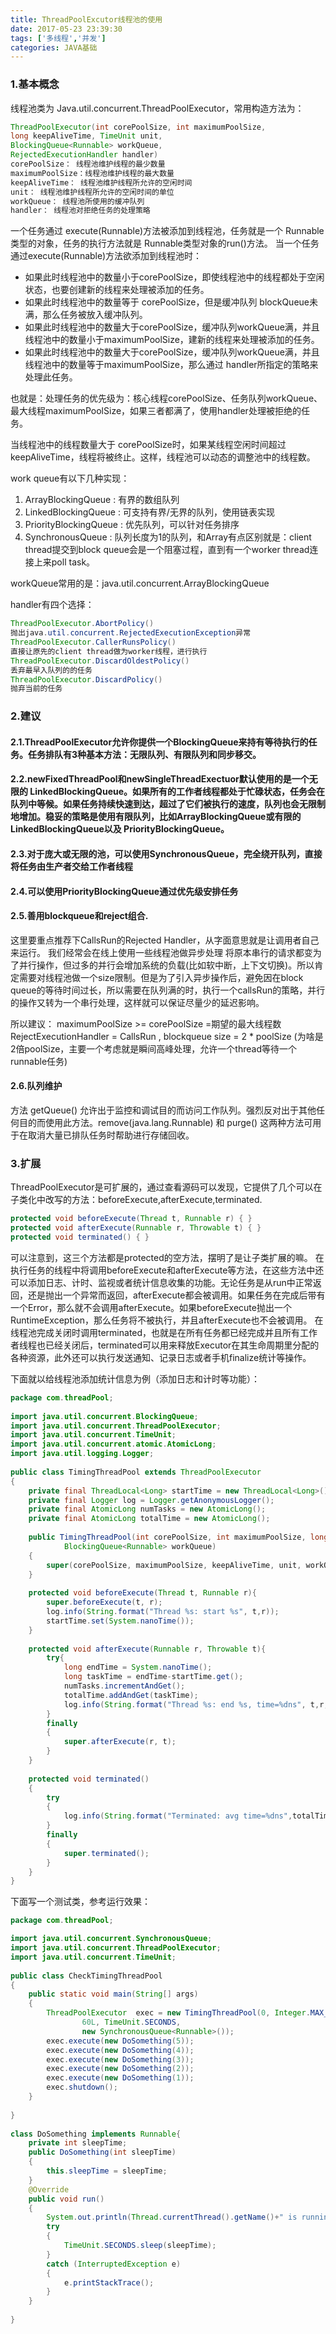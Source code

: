 ```yaml
---
title: ThreadPoolExcutor线程池的使用
date: 2017-05-23 23:39:30
tags: ['多线程','并发']
categories: JAVA基础
---
```


### 1.基本概念
线程池类为 Java.util.concurrent.ThreadPoolExecutor，常用构造方法为：
```java
ThreadPoolExecutor(int corePoolSize, int maximumPoolSize,
long keepAliveTime, TimeUnit unit,
BlockingQueue<Runnable> workQueue,
RejectedExecutionHandler handler)
corePoolSize： 线程池维护线程的最少数量
maximumPoolSize：线程池维护线程的最大数量
keepAliveTime： 线程池维护线程所允许的空闲时间
unit： 线程池维护线程所允许的空闲时间的单位
workQueue： 线程池所使用的缓冲队列
handler： 线程池对拒绝任务的处理策略
```
一个任务通过 execute(Runnable)方法被添加到线程池，任务就是一个 Runnable类型的对象，任务的执行方法就是 Runnable类型对象的run()方法。
当一个任务通过execute(Runnable)方法欲添加到线程池时：
- 如果此时线程池中的数量小于corePoolSize，即使线程池中的线程都处于空闲状态，也要创建新的线程来处理被添加的任务。
- 如果此时线程池中的数量等于 corePoolSize，但是缓冲队列 blockQueue未满，那么任务被放入缓冲队列。
- 如果此时线程池中的数量大于corePoolSize，缓冲队列workQueue满，并且线程池中的数量小于maximumPoolSize，建新的线程来处理被添加的任务。
- 如果此时线程池中的数量大于corePoolSize，缓冲队列workQueue满，并且线程池中的数量等于maximumPoolSize，那么通过 handler所指定的策略来处理此任务。

也就是：处理任务的优先级为：核心线程corePoolSize、任务队列workQueue、最大线程maximumPoolSize，如果三者都满了，使用handler处理被拒绝的任务。

当线程池中的线程数量大于 corePoolSize时，如果某线程空闲时间超过keepAliveTime，线程将被终止。这样，线程池可以动态的调整池中的线程数。

work queue有以下几种实现：
1. ArrayBlockingQueue :  有界的数组队列
2. LinkedBlockingQueue : 可支持有界/无界的队列，使用链表实现
3. PriorityBlockingQueue : 优先队列，可以针对任务排序
4. SynchronousQueue : 队列长度为1的队列，和Array有点区别就是：client thread提交到block queue会是一个阻塞过程，直到有一个worker thread连接上来poll task。

workQueue常用的是：java.util.concurrent.ArrayBlockingQueue

handler有四个选择：
```java
ThreadPoolExecutor.AbortPolicy()
抛出java.util.concurrent.RejectedExecutionException异常
ThreadPoolExecutor.CallerRunsPolicy()
直接让原先的client thread做为worker线程，进行执行
ThreadPoolExecutor.DiscardOldestPolicy()
丢弃最早入队列的的任务
ThreadPoolExecutor.DiscardPolicy()
抛弃当前的任务
```
### 2.建议
#### 2.1.ThreadPoolExecutor允许你提供一个BlockingQueue来持有等待执行的任务。任务排队有3种基本方法：无限队列、有限队列和同步移交。
#### 2.2.newFixedThreadPool和newSingleThreadExectuor默认使用的是一个无限的 LinkedBlockingQueue。如果所有的工作者线程都处于忙碌状态，任务会在队列中等候。如果任务持续快速到达，超过了它们被执行的速度，队列也会无限制地增加。稳妥的策略是使用有限队列，比如ArrayBlockingQueue或有限的LinkedBlockingQueue以及 PriorityBlockingQueue。
#### 2.3.对于庞大或无限的池，可以使用SynchronousQueue，完全绕开队列，直接将任务由生产者交给工作者线程
#### 2.4.可以使用PriorityBlockingQueue通过优先级安排任务
#### 2.5.善用blockqueue和reject组合. 
这里要重点推荐下CallsRun的Rejected Handler，从字面意思就是让调用者自己来运行。
我们经常会在线上使用一些线程池做异步处理 将原本串行的请求都变为了并行操作，但过多的并行会增加系统的负载(比如软中断，上下文切换)。所以肯定需要对线程池做一个size限制。但是为了引入异步操作后，避免因在block queue的等待时间过长，所以需要在队列满的时，执行一个callsRun的策略，并行的操作又转为一个串行处理，这样就可以保证尽量少的延迟影响。

所以建议：   maximumPoolSize >= corePoolSize =期望的最大线程数  RejectExecutionHandler = CallsRun ,  blockqueue size = 2 * poolSize (为啥是2倍poolSize，主要一个考虑就是瞬间高峰处理，允许一个thread等待一个runnable任务)

#### 2.6.队列维护
方法 getQueue() 允许出于监控和调试目的而访问工作队列。强烈反对出于其他任何目的而使用此方法。remove(java.lang.Runnable) 和 purge() 这两种方法可用于在取消大量已排队任务时帮助进行存储回收。

### 3.扩展
ThreadPoolExecutor是可扩展的，通过查看源码可以发现，它提供了几个可以在子类化中改写的方法：beforeExecute,afterExecute,terminated.
```java
protected void beforeExecute(Thread t, Runnable r) { }  
protected void afterExecute(Runnable r, Throwable t) { }  
protected void terminated() { }  
```
可以注意到，这三个方法都是protected的空方法，摆明了是让子类扩展的嘛。
在执行任务的线程中将调用beforeExecute和afterExecute等方法，在这些方法中还可以添加日志、计时、监视或者统计信息收集的功能。无论任务是从run中正常返回，还是抛出一个异常而返回，afterExecute都会被调用。如果任务在完成后带有一个Error，那么就不会调用afterExecute。如果beforeExecute抛出一个RuntimeException，那么任务将不被执行，并且afterExecute也不会被调用。
在线程池完成关闭时调用terminated，也就是在所有任务都已经完成并且所有工作者线程也已经关闭后，terminated可以用来释放Executor在其生命周期里分配的各种资源，此外还可以执行发送通知、记录日志或者手机finalize统计等操作。

下面就以给线程池添加统计信息为例（添加日志和计时等功能）：
```java
package com.threadPool;  
  
import java.util.concurrent.BlockingQueue;  
import java.util.concurrent.ThreadPoolExecutor;  
import java.util.concurrent.TimeUnit;  
import java.util.concurrent.atomic.AtomicLong;  
import java.util.logging.Logger;  
  
public class TimingThreadPool extends ThreadPoolExecutor  
{  
    private final ThreadLocal<Long> startTime = new ThreadLocal<Long>();  
    private final Logger log = Logger.getAnonymousLogger();  
    private final AtomicLong numTasks = new AtomicLong();  
    private final AtomicLong totalTime = new AtomicLong();  
      
    public TimingThreadPool(int corePoolSize, int maximumPoolSize, long keepAliveTime, TimeUnit unit,  
            BlockingQueue<Runnable> workQueue)  
    {  
        super(corePoolSize, maximumPoolSize, keepAliveTime, unit, workQueue);  
    }  
  
    protected void beforeExecute(Thread t, Runnable r){  
        super.beforeExecute(t, r);  
        log.info(String.format("Thread %s: start %s", t,r));  
        startTime.set(System.nanoTime());  
    }  
      
    protected void afterExecute(Runnable r, Throwable t){  
        try{  
            long endTime = System.nanoTime();  
            long taskTime = endTime-startTime.get();  
            numTasks.incrementAndGet();  
            totalTime.addAndGet(taskTime);  
            log.info(String.format("Thread %s: end %s, time=%dns", t,r,taskTime));  
        }  
        finally  
        {  
            super.afterExecute(r, t);  
        }  
    }  
      
    protected void terminated()  
    {  
        try  
        {  
            log.info(String.format("Terminated: avg time=%dns",totalTime.get()/numTasks.get()));  
        }  
        finally  
        {  
            super.terminated();  
        }  
    }  
}  


```
下面写一个测试类，参考运行效果：
```java
package com.threadPool;  

import java.util.concurrent.SynchronousQueue;  
import java.util.concurrent.ThreadPoolExecutor;  
import java.util.concurrent.TimeUnit;  
  
public class CheckTimingThreadPool  
{  
    public static void main(String[] args)  
    {  
        ThreadPoolExecutor  exec = new TimingThreadPool(0, Integer.MAX_VALUE,  
                60L, TimeUnit.SECONDS,  
                new SynchronousQueue<Runnable>());  
        exec.execute(new DoSomething(5));  
        exec.execute(new DoSomething(4));  
        exec.execute(new DoSomething(3));  
        exec.execute(new DoSomething(2));  
        exec.execute(new DoSomething(1));  
        exec.shutdown();  
    }  
  
}  
  
class DoSomething implements Runnable{  
    private int sleepTime;  
    public DoSomething(int sleepTime)  
    {  
        this.sleepTime = sleepTime;  
    }  
    @Override  
    public void run()  
    {  
        System.out.println(Thread.currentThread().getName()+" is running.");  
        try  
        {  
            TimeUnit.SECONDS.sleep(sleepTime);  
        }  
        catch (InterruptedException e)  
        {  
            e.printStackTrace();  
        }  
    }  
      
} 
```